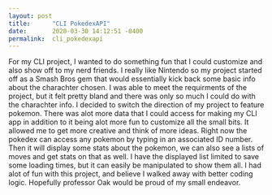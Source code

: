```yaml
---
layout: post
title:      "CLI PokedexAPI"
date:       2020-03-30 14:12:51 -0400
permalink:  cli_pokedexapi
---
```



For my CLI project, I wanted to do something fun that I could customize and also show off to my nerd friends. I really like Nintendo so my project started off as a Smash Bros gem that would essentially kick back some basic info about the charachter chosen. I was able to meet the requirments of the project, but it felt pretty bland and there was only so much I could do with the charachter info. I decided to switch the direction of my project to feature pokemon. There was alot more data that I could access for making my CLI app in addition to it being alot more fun to customize all the small bits. It allowed me to get more creative and think of more ideas.  Right now the pokedex can access any pokemon by typing in an associated ID number. Then it will display some stats about the pokemon, we can also see a lists of moves and get stats on that as well. I have the displayed list limited to save some loading times, but it can easily be manipulated to show them all. I had alot of fun with this project, and believe I walked away with better coding logic. Hopefully professor Oak would be proud of my small endeavor.
